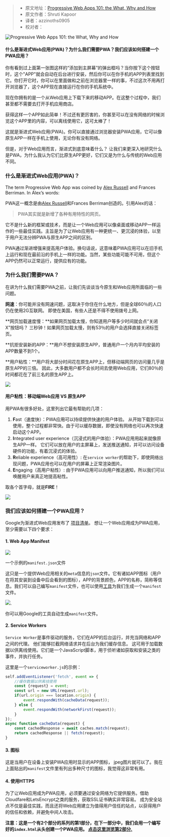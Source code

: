> * 原文地址：[Progressive Web Apps 101: the What, Why and How](https://www.freecodecamp.org/news/progressive-web-apps-101-the-what-why-and-how-4aa5e9065ac2/)
> * 原文作者：Shruti Kapoor
> * 译者：azzinoths0905
> * 校对者：



![Progressive Web Apps 101: the What, Why and How](https://cdn-media-1.freecodecamp.org/images/1*2tyNWs0uYC0q-gwyWj8BTw.jpeg)

#### 什么是渐进式Web应用(PWA)？为什么我们需要PWA？我们应该如何搭建一个PWA应用？

你有看到过上面第一张图这样的“添加到主屏幕”的弹出框吗？当你按下这个按钮时，这个"APP"就会自动在后台进行安装，然后你可以在你手机的APP列表里找到它。你打开它时，你可以在里面做和之前在浏览器里一样的事，不过这次不用再打开浏览器了，这个APP现在直接运行在你的手机系统中。

现在你拥有的是一个从Web应用上下载下来的移动APP。在这整个过程中，我们甚至都不需要去打开手机应用商店。

获得这样一个APP如此简单！不过还有更厉害的，你甚至可以在没有网络的时候浏览这个APP里的内容，可以离线使用它，这可太棒了！

这就是渐进式Web应用(PWA)。你可以直接通过浏览器安装PWA应用，它可以像原生APP一样在手机上使用，无论你有没有网络。

但是，对于Web应用而言，渐进式到底意味着什么？ 让我们来更深入地研究什么是PWA，为什么我认为它们比原生APP更好，它们又是为什么与传统的Web应用不同。

### 什么是渐进式Web应用(PWA)？

The term Progressive Web App was coined by  [Alex Russell][1]  and Frances Berriman. In Alex’s words:

PWA这一概念是由[Alex Russell][1]和Frances Berriman创造的。引用Alex的话：

> PWA其实就是新增了各种有用特性的网页。

它不是什么新的框架或技术，而是让一个Web应用可以像桌面或移动APP一样运作的一些最佳实践。主旨是为了让Web应用有一种更统一、更沉浸的体验，以至于用户无法分辨PWA与原生APP之间的区别。

PWA通过渐进增强来提高用户体验。换句话说，这意味着PWA应用可以在旧手机上运行和现在最前沿的手机上一样的功能。当然，某些功能可能不可用，但这个APP仍然可以正常运行，提供应有的功能。

### 为什么我们需要PWA？

在讲为什么我们需要PWA之前，让我们先谈谈当今原生和Web应用所面临的一些问题。

**网速**：你可能并没有网速问题，这取决于你住在什么地方，但是全球60％的人口仍在使用2G互联网。 即使在美国，有些人还是不得不使用拨号上网。

**网页加载速度慢：**如果网页加载太慢，你知道用户等多少时间就会点“关闭X”按钮吗？ 三秒钟！如果网页加载太慢，则有53％的用户会选择直接关闭标签页。

**抗拒安装新的APP：**用户不想安装原生APP，普通用户一个月内平均安装的APP数量不到1个。

**用户粘性：**用户将大部分时间花在原生APP上，但移动端网页的访问量几乎是原生APP的三倍。 因此，大多数用户都不会长时间去使用Web应用，它们80％的时间都花在了前三名的原生APP上。

![](https://cdn-media-1.freecodecamp.org/images/1*o2eA_ZR6hnUVTH2EvIAYqg.png)

#### 用户粘性：移动端Web应用 VS 原生APP

用PWA有很多好处，这里列出它最有帮助的几项：

1.  **F**ast（速度快）：PWA应用可以持续提供快速的用户体验。 从开始下载到可以使用，整个过程都非常快。由于可以缓存数据，即使没有网络也可以再次快速启动这个APP。
2.  **I**ntegrated user experience（沉浸式的用户体验）：PWA应用用起来就像原生APP一样。 它们可以放在用户的主屏幕上，发送推送通知，并可以访问设备硬件的功能，有着沉浸式的体验。
3.  **R**eliable experience（高可用性）: 在`service worker`的帮助下，即使网络出现问题，PWA应用也可以在用户的屏幕上正常渲染图片。
4.  **E**ngaging（高用户粘性）: 由于PWA应用可以向用户推送通知，所以我们可以唤醒用户来真正地提高粘性。

取各个首字母，就是**FIRE**！

![](https://cdn-media-1.freecodecamp.org/images/1*maLaYJoCMBNabnUdrgwPMQ.jpeg)

### 我们应该如何搭建一个PWA应用？

Google为渐进式Web应用发布了 [项目清单][2]。 想让一个Web应用成为PWA应用，至少需要以下四个要求：

#### 1\. Web App Manifest

![](https://cdn-media-1.freecodecamp.org/images/1*LhaR74lzxYyeKwNOWh9oNQ.png)

一个示例的`manifest.json`文件

这只是一个提供Web应用相关的`meta`信息的`json`文件。它有诸如APP图标（用户在将其安装到设备中后会看到的图标），APP的背景颜色，APP的名称，简称等信息。我们可以自己编写`manifest`文件，也可以使用[工具][3]为我们生成一个`manifest`文件。

![](https://cdn-media-1.freecodecamp.org/images/1*yzOwzdDG48AlJcPrSby1kw.png).

你可以用Google的工具自动生成`manifest`文件。

#### 2\. Service Workers

`Service Worker`是事件驱动的服务，它们在APP的后台运行，并充当网络和APP之间的代理。 他们能够拦截网络请求并在后台为我们缓存信息。 这可用于加载数据以供离线使用。它们是一个JavaScript脚本，用于侦听诸如获取和安装之类的事件，并执行任务。

这里是一个`serviceworker.js`的示例：

```javascript
self.addEventListener('fetch', event => {
    //缓存数据以供离线使用
    const {request} = event;
    const url = new URL(request.url);
    if(url.origin === location.origin) {
        event.respondWith(cacheData(request));
    } else {
        event.respondWith(networkFirst(request));
    }
});
async function cacheData(request) {
    const cachedResponse = await caches.match(request);
    return cachedResponse || fetch(request);
}
```

#### 3\. 图标

这是当用户在设备上安装PWA应用时显示的APP图标， jpeg图片就可以了。我在上面贴出的`manifest`文件里有列出多种尺寸的图标，我觉得这非常有用。

#### 4\. 使用HTTPS

为了让Web应用成为PWA应用，必须要通过安全网络为它提供服务。借助Cloudfare和LetsEncrypt之类的服务，获取SSL证书确实非常容易。 成为安全站点不仅是最佳实践，而且还将Web应用建立为值得用户信任的站点，以获得用户的信任和依赖，并避免中间人攻击。

**注意：这是一个有2个部分的系列的第1部分，在下一部分中，我们会用一个编写好的`index.html`从头创建一个PWA应用。 [点击这里浏览第2部分.][4]**



[1]: https://www.freecodecamp.org/news/progressive-web-apps-101-the-what-why-and-how-4aa5e9065ac2/undefined
[2]: https://developers.google.com/web/progressive-web-apps/checklist
[3]: https://app-manifest.firebaseapp.com/
[4]: https://medium.freecodecamp.org/progressive-web-apps-102-building-a-progressive-web-app-from-scratch-397b72168040
